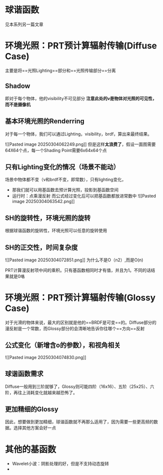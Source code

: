 
# 球谐函数
见本系列另一篇文章

# 环境光照：PRT预计算辐射传输(Diffuse Case)
主要是将==光照Lighting==部分和==光照传输部分==分离

## Shadow

即对于每个物体，他的visibility不可见部分
 **注意此处的v是物体对光照的可见性，而不是摄像机**
 
## 基本环境光照的Renderring


对于每一个物体，我们可以通过Lighting，visibility，brdf，算出来最终结果。

![[Pasted image 20250304062249.png]]
但是这样**太浪费了**，假设一面图需要64X64个点，每一个Shading Point需要6x64x64个点

## 只有Lighting变化的情况（场景不能动）
场景中物体都不变（v和brdf不变，即常数），只有lighting变化，
- 那我们就可以用基函数去预计算光照，投影到基函数空间
- 运行时：点乘漫反射
而公式经过变化后可以把基函数都放进常数中
![[Pasted image 20250304063542.png]]

## SH的旋转性，环境光照的旋转
根据球谐函数的旋转性，环境光照可以任意的旋转使用

## SH的正交性，时间复杂度

![[Pasted image 20250304072851.png]]
为什么不是O（n2）,而是O(n)

PRT计算漫反射项中间的乘积。只有基函数相同时才有值，并且为1。不同的话结果就是0咯


# 环境光照：PRT预计算辐射传输(Glossy Case)
对于光滑的物体来说，最大的区别就是他的==BRDF是可变==的。Diffuse部分的漫反射是一个常数，而Glossy部分的会清晰地告诉你往哪个==方向==反射

## 公式变化（新增含o的参数），和视角相关
![[Pasted image 20250304074830.png]]

## 球谐函数需求
Diffuse一般用到三阶就够了，Glossy则可能四阶（16x16）、五阶（25x25）、六阶，再往上消耗变化就越来越恐怖了。

## 更加精细的Glossy
因此，想要做到更加精细，球谐函数就不再那么适用了，因为需要一些更高频的数据。选择其他方案会好一点  

# 其他的基函数
- Wavelet小波：阴影处理的好，但是不支持动态旋转
- 